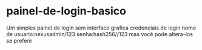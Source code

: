 # painel-de-login-basico
Um simples painel de login sem interface grafica
credenciais de login
nome de usuario:nexusadmin/123
senha:hash256//123
mas você pode altera-los se preferir
